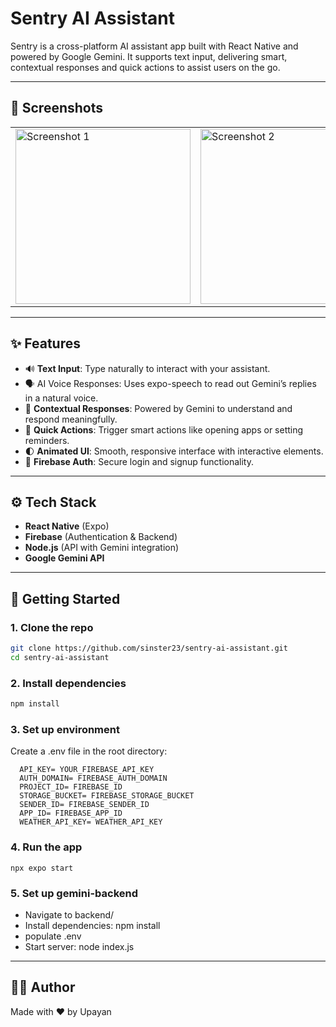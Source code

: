 # Sentry AI Assistant

Sentry is a cross-platform AI assistant app built with React Native and powered by Google Gemini. It supports text input, delivering smart, contextual responses and quick actions to assist users on the go.

---

## 📱 Screenshots

<table>
  <tr>
    <td><img src="https://github.com/sinster23/Screenshots/blob/main/sentry-ai-ss/ss1.jpg" alt="Screenshot 1" width="280"/></td>
    <td><img src="https://github.com/sinster23/Screenshots/blob/main/sentry-ai-ss/ss2.jpg" alt="Screenshot 2" width="280"/></td>
    <td><img src="https://github.com/sinster23/Screenshots/blob/main/sentry-ai-ss/ss3.jpg" alt="Screenshot 3" width="280"/></td>
    <td><img src="https://github.com/sinster23/Screenshots/blob/main/sentry-ai-ss/ss4.jpg" alt="Screenshot 4" width="280"/></td>
  </tr>
</table>

---

## ✨ Features

- 🔊 **Text Input**: Type naturally to interact with your assistant.
- 🗣️ AI Voice Responses: Uses expo-speech to read out Gemini’s replies in a natural voice.
- 💬 **Contextual Responses**: Powered by Gemini to understand and respond meaningfully.
- 🎯 **Quick Actions**: Trigger smart actions like opening apps or setting reminders.
- 🌓 **Animated UI**: Smooth, responsive interface with interactive elements.
- 🔐 **Firebase Auth**: Secure login and signup functionality.

---

## ⚙️ Tech Stack

- **React Native** (Expo)
- **Firebase** (Authentication & Backend)
- **Node.js** (API with Gemini integration)
- **Google Gemini API**

---

## 🚀 Getting Started

### 1. Clone the repo

```bash
git clone https://github.com/sinster23/sentry-ai-assistant.git
cd sentry-ai-assistant
```
### 2. Install dependencies
```bash
npm install
```
### 3. Set up environment
Create a .env file in the root directory:
```
  API_KEY= YOUR_FIREBASE_API_KEY
  AUTH_DOMAIN= FIREBASE_AUTH_DOMAIN
  PROJECT_ID= FIREBASE_ID
  STORAGE_BUCKET= FIREBASE_STORAGE_BUCKET
  SENDER_ID= FIREBASE_SENDER_ID
  APP_ID= FIREBASE_APP_ID
  WEATHER_API_KEY= WEATHER_API_KEY
```
### 4. Run the app
```
npx expo start
```

### 5. Set up gemini-backend
- Navigate to backend/
- Install dependencies: npm install
- populate .env
- Start server: node index.js

---

## 👨‍💻 Author
Made with ❤️ by Upayan

